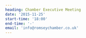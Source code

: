 ```yaml
---
heading: Chamber Executive Meeting
date: '2015-11-25'
start-time: '18:00'
end-time: '-'
email: 'info@romseychamber.co.uk'
---
```

